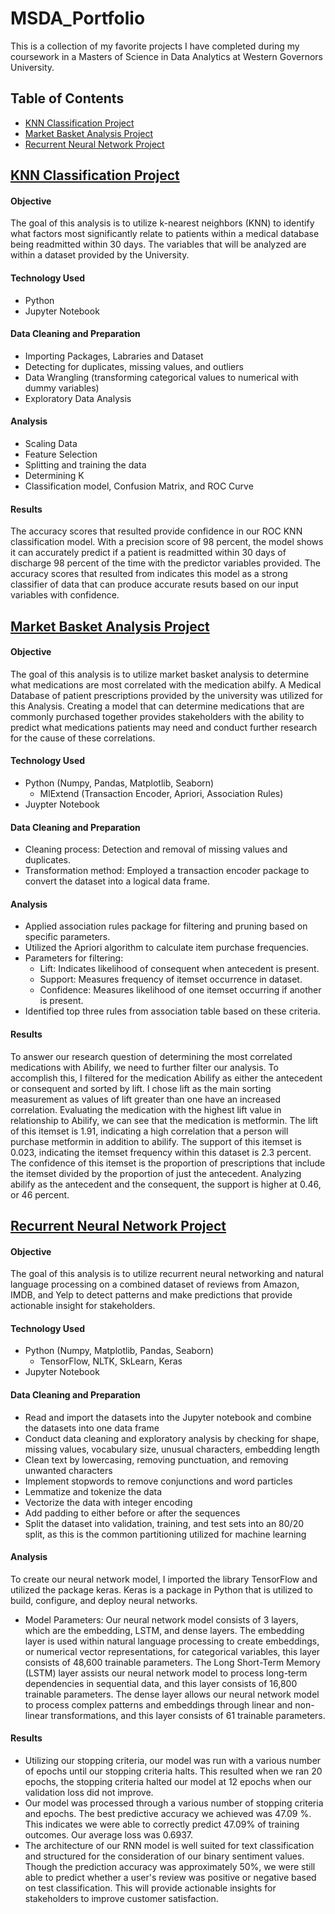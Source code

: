 # MSDA_Portfolio
This is a collection of my favorite projects I have completed during my coursework in a Masters of Science in Data Analytics at Western Governors University.
## Table of Contents
- [KNN Classification Project](#knn-classification-project)
- [Market Basket Analysis Project](#market-basket-analysis-project)
- [Recurrent Neural Network Project](#recurrent-neural-network-project)
## [KNN Classification Project](https://github.com/Sunny-Lai/MSDA_Portfolio/tree/main/KNN_Classification)
#### Objective
The goal of this analysis is to utilize k-nearest neighbors (KNN) to identify what factors most significantly relate to patients within a medical database being readmitted within 30 days. The variables that will be analyzed are within a dataset provided by the University.
#### Technology Used
- Python
- Jupyter Notebook
#### Data Cleaning and Preparation
- Importing Packages, Labraries and Dataset
- Detecting for duplicates, missing values, and outliers
- Data Wrangling (transforming categorical values to numerical with dummy variables)
- Exploratory Data Analysis
#### Analysis
- Scaling Data
- Feature Selection
- Splitting and training the data
- Determining K
- Classification model, Confusion Matrix, and ROC Curve
#### Results
The accuracy scores that resulted provide confidence in our ROC KNN classification model. With a precision score of 98 percent, the model shows it can accurately predict if a patient is readmitted within 30 days of discharge 98 percent of the time with the predictor variables provided. The accuracy scores that resulted from indicates this model as a strong classifier of data that can produce accurate resuts based on our input variables with confidence.
## [Market Basket Analysis Project](https://github.com/Sunny-Lai/MSDA_Portfolio/tree/main/Market_Basket_Analysis)
#### Objective
The goal of this analysis is to utilize market basket analysis to determine what medications are most correlated with the medication abilfy. A Medical Database of patient prescriptions provided by the university was utilized for this Analysis.  Creating a model that can determine medications that are commonly purchased together provides stakeholders with the ability to predict what medications patients may need and conduct further research for the cause of these correlations. 
#### Technology Used
- Python (Numpy, Pandas, Matplotlib, Seaborn)
    - MlExtend (Transaction Encoder, Apriori, Association Rules)
- Juypter Notebook
#### Data Cleaning and Preparation
- Cleaning process: Detection and removal of missing values and duplicates.
- Transformation method: Employed a transaction encoder package to convert the dataset into a logical data frame.
#### Analysis
- Applied association rules package for filtering and pruning based on specific parameters.
- Utilized the Apriori algorithm to calculate item purchase frequencies.
- Parameters for filtering:
    - Lift: Indicates likelihood of consequent when antecedent is present.
    - Support: Measures frequency of itemset occurrence in dataset.
    - Confidence: Measures likelihood of one itemset occurring if another is present.
- Identified top three rules from association table based on these criteria.
#### Results
To answer our research question of determining the most correlated medications with Abilify, we need to further filter our analysis. To accomplish this, I filtered for the medication Abilify as either the antecedent or consequent and sorted by lift. I chose lift as the main sorting measurement as values of lift greater than one have an increased correlation. Evaluating the medication with the highest lift value in relationship to Abilify, we can see that the medication is metformin. The lift of this itemset is 1.91, indicating a high correlation that a person will purchase metformin in addition to abilify. The support of this itemset is 0.023, indicating the itemset frequency within this dataset is 2.3 percent. The confidence of this itemset is the proportion of prescriptions that include the itemset divided by the proportion of just the antecedent. Analyzing abilify as the antecedent and the consequent, the support is higher at 0.46, or 46 percent.
## [Recurrent Neural Network Project](https://github.com/Sunny-Lai/MSDA_Portfolio/tree/main/Recurrent_Neural_Network)
#### Objective
The goal of this analysis is to utilize recurrent neural networking and natural language processing on a combined dataset of reviews from Amazon, IMDB, and Yelp to detect patterns and make predictions that provide actionable insight for stakeholders.
#### Technology Used
- Python (Numpy, Matplotlib, Pandas, Seaborn)
    - TensorFlow, NLTK, SkLearn, Keras
- Jupyter Notebook
#### Data Cleaning and Preparation
- Read and import the datasets into the Jupyter notebook and combine the datasets into one data frame 
- Conduct data cleaning and exploratory analysis by checking for shape, missing values, vocabulary size, unusual characters, embedding length 
- Clean text by lowercasing, removing punctuation, and removing unwanted characters 
- Implement stopwords to remove conjunctions and word particles 
- Lemmatize and tokenize the data  
- Vectorize the data with integer encoding 
- Add padding to either before or after the sequences 
- Split the dataset into validation, training, and test sets into an 80/20 split, as this is the common partitioning utilized for machine learning
#### Analysis
To create our neural network model, I imported the library TensorFlow and utilized the package keras. Keras is a package in Python that is utilized to build, configure, and deploy neural networks.
- Model Parameters: Our neural network model consists of 3 layers, which are the embedding, LSTM, and dense layers. The embedding layer is used within natural language processing to create embeddings, or numerical vector representations, for categorical variables, this layer consists of 48,600 trainable parameters. The Long Short-Term Memory (LSTM) layer assists our neural network model to process long-term dependencies in sequential data, and this layer consists of 16,800 trainable parameters. The dense layer allows our neural network model to process complex patterns and embeddings through linear and non-linear transformations, and this layer consists of 61 trainable parameters.
#### Results
- Utilizing our stopping criteria, our model was run with a various number of epochs until our stopping criteria halts. This resulted when we ran 20 epochs, the stopping criteria halted our model at 12 epochs when our validation loss did not improve.
- Our model was processed through a various number of stopping criteria and epochs. The best predictive accuracy we achieved was 47.09 %. This indicates we were able to correctly predict 47.09% of training outcomes. Our average loss was 0.6937.
- The architecture of our RNN model is well suited for text classification and structured for the consideration of our binary sentiment values. Though the prediction accuracy was approximately 50%, we were still able to predict whether a user's review was positive or negative based on test classification. This will provide actionable insights for stakeholders to improve customer satisfaction.
